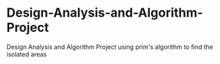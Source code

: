 # Design-Analysis-and-Algorithm-Project
Design Analysis and Algorithm Project using prim's algorithm to find the isolated areas
